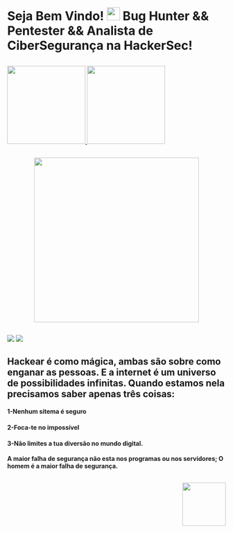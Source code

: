 <h1 align="left">Seja Bem Vindo! <img src="https://raw.githubusercontent.com/kaueMarques/kaueMarques/master/hi.gif" width="30px"> Bug Hunter && Pentester && Analista de CiberSegurança na HackerSec! </h1>

##

<div>
<a href="https://github.com/Willian-2-0-0-1">
<img height="180em" src="https://github-readme-stats.vercel.app/api/top-langs/?username=Willian-2-0-0-1&layout=compact&langs_count=7&theme=dark"/>
<img height="180em" src="https://github-readme-stats.vercel.app/api?username=Willian-2-0-0-1&show_icons=true&theme=dark&include_all_commits=true&count_private=true"/>
</div>
  
  ##
  
  <div align="center">
   <img height="380em" src="https://user-images.githubusercontent.com/70382532/138322189-2db8df52-9dcb-40a0-88a8-c365466bd33d.gif"/>
</div>
  
  ##
  
  <a href="https://instagram.com/willian_hackersec" target="_blank"><img src="https://img.shields.io/badge/-Instagram-%23E4405F?style=for-the-badge&logo=instagram&logoColor=white" target="_blank"></a>
  <a href="https://www.linkedin.com/in/willian9" target="_blank"><img src="https://img.shields.io/badge/-LinkedIn-%230077B5?style=for-the-badge&logo=linkedin&logoColor=white" target="_blank"></a>   
  
  
  
  <h2 align="left">Hackear é como mágica, ambas são sobre como enganar as pessoas.
E a internet é um universo de possibilidades infinitas. Quando estamos nela precisamos saber apenas três coisas:</h2>
  
<h4>1-Nenhum sitema é seguro</h4>
<h4>2-Foca-te no impossível</h4>
  <h4>3-Não limites a tua diversão no mundo digital.</h4>
<b>A maior falha de segurança não esta nos programas ou nos servidores; O homem é a maior falha de segurança.<b>
  
  ##
  
  <div align="right">
  <img src="https://memeguy.com/photos/images/we-are-anonymous-84131.gif" width="100px">
    
  </div>
  
